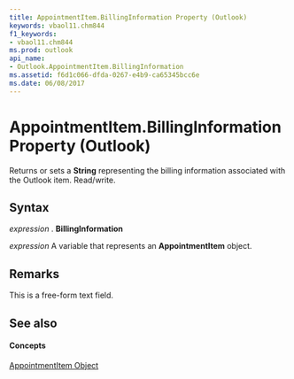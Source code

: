 ```yaml
---
title: AppointmentItem.BillingInformation Property (Outlook)
keywords: vbaol11.chm844
f1_keywords:
- vbaol11.chm844
ms.prod: outlook
api_name:
- Outlook.AppointmentItem.BillingInformation
ms.assetid: f6d1c066-dfda-0267-e4b9-ca65345bcc6e
ms.date: 06/08/2017
---
```



# AppointmentItem.BillingInformation Property (Outlook)

Returns or sets a **String** representing the billing information associated with the Outlook item. Read/write.


## Syntax

 _expression_ . **BillingInformation**

 _expression_ A variable that represents an **AppointmentItem** object.


## Remarks

This is a free-form text field.


## See also


#### Concepts


[AppointmentItem Object](appointmentitem-object-outlook.md)

